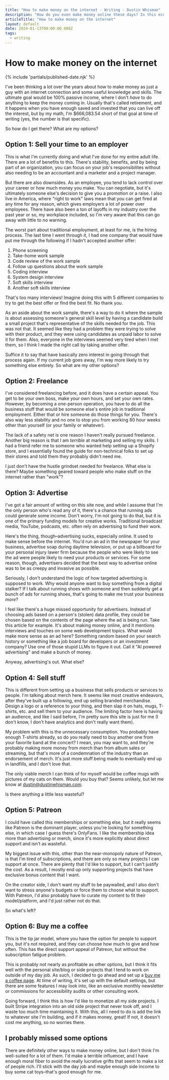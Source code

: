 ```yaml
---
title: "How to make money on the internet - Writing - Dustin Whisman"
description: "How do you even make money online these days? In this economy?!"
articleTitle: "How to make money on the internet"
layout: default
date: 2024-01-13T00:00:00.000Z
tags:
  - writing
---
```


# How to make money on the internet

{% include 'partials/published-date.njk' %}

I've been thinking a lot over the years about how to make money as just a guy with an internet connection and some useful knowledge and skills. The ultimate goal would be 100% passive income, where I don't _have_ to do anything to keep the money coming in. Usually that's called retirement, and it happens when you have enough saved and invested that you can live off the interest, but by my math, I'm $666,083.54 short of that goal at time of writing (yes, the number is that specific).

So how do I get there? What are my options?

## Option 1: Sell your time to an employer

This is what I'm currently doing and what I've done for my entire adult life. There are a lot of benefits to this. There's stability, benefits, and by being part of an organization, you can focus on your job's responsibilites without also needing to be an accountant and a marketer and a project manager.

But there are also downsides. As an employee, you tend to lack control over your career or how much money you make. You can negotiate, but it's ultimately someone else's decision to give you a promotion or a raise. I also live in America, where "right to work" laws mean that you can get fired at any time for any reason, which gives employers a lot of power over employees. There have also been a ton of layoffs in my industry over the past year or so, my workplace included, so I'm very aware that this can go away with little to no warning.

The worst part about traditional employment, at least for me, is the hiring process. The last time I went through it, I had one company that would have put me through the following if I hadn't accepted another offer:

1. Phone screening
1. Take-home work sample
1. Code review of the work sample
1. Follow up questions about the work sample
1. Coding interview
1. System design interview
1. Soft skills interview
1. Another soft skills interview

That's too many interviews! Imagine doing this with 5 different companies to try to get the best offer or find the best fit. No thank you.

As an aside about the work sample, there's a way to do it where the sample is about assessing someone's general skill level by having a candidate build a small project that's representative of the skills needed for the job. This was not that. It seemed like they had a problem they were trying to solve with their product, and they were using candidates as unpaid labor to solve it for them. Also, everyone in the interviews seemed very tired when I met them, so I think I made the right call by taking another offer.

Suffice it to say that have basically zero interest in going through that process again. If my current job goes away, I'm way more likely to try something else entirely. So what are my other options?

## Option 2: Freelance

I've considered freelancing before, and it does have a certain appeal. You get to be your own boss, make your own hours, and set your own rates. However, by becoming a one-person operation, you have to do all the business stuff that would be someone else's entire job in traditional employment. Either that or hire someone do those things for you. There's also way less stability and no one to stop you from working 80 hour weeks other than yourself (or your family or whatever).

The lack of a safety net is one reason I haven't really pursued freelance. Another big reason is that I am _terrible_ at marketing and selling my skills. I had a friend refer me to someone who wanted help setting up a Shopify store, and I essentially found the guide for non-technical folks to set up their stores and told them they probably didn't need me.

I just don't have the hustle grindset needed for freelance. What else is there? Maybe something geared toward people who make stuff on the internet rather than "work"?

## Option 3: Advertise

I've got a fair amount of writing on this site now, and while I assume that I'm the only person who's read any of it, there's a chance that running ads could generate some income. Don't worry, I'm not going to do that, but it is one of the primary funding models for creative works. Traditional broadcast media, YouTube, podcasts, etc. often rely on advertising to fund their work.

Here's the thing, though–advertising sucks, especially online. It used to make sense before the internet. You'd run an ad in the newspaper for your business, advertise soap during daytime television, or put up a billboard for your personal injury lawer firm because the people who were likely to see the ad were people likely to need your products or services. For some reason, though, advertisers decided that the best way to advertise online was to be as creepy and invasive as possible.

Seriously, I don't understand the logic of how targeted advertising is supposed to work. Why would anyone want to buy something from a digital stalker? If I talk about running shoes with someone and then suddenly get a bunch of ads for running shoes, that's going to make me trust your business _more_?

I feel like there's a huge missed opportunity for advertisers. Instead of choosing ads based on a person's (stolen) data profile, they could be chosen based on the contents of the page where the ad is being run. Take this article for example. It's about making money online, and it mentions interviews and touches on some web development topics. What would make more sense as an ad here? Something random based on your search history or something like a job board for developers or an investment company? Use one of those stupid LLMs to figure it out. Call it "AI powered advertising" and make a bunch of money.

Anyway, advertising's out. What else?

## Option 4: Sell stuff

This is different from setting up a business that sells products or services to people. I'm talking about merch here. It seems like most creative endeavors, after they've built up a following, end up selling branded merchandise. Design a logo or a reference to your thing, and then slap it on hats, mugs, T-shirts, etc. and sell them to your audience. The limiting factor here is having an audience, and like I said before, I'm pretty sure this site is just for me (I don't know, I don't have analytics and don't really want them).

My problem with this is the unnecessary consumption. You probably have enough T-shirts already, so do you really need to buy another one from your favorite band at the concert? I mean, you may want to, and they're probably making more money from merch than from album sales or streaming, but that's more of a condemnation of the industry than an endorsement of merch. It's just more stuff being made to eventually end up in landfills, and I don't love that.

The only viable merch I can think of for myself would be coffee mugs with pictures of my cats on them. Would you buy that? Seems unlikely, but let me know at [dustin@dustinwhisman.com](mailto:dustin@dustinwhisman.com).

Is there anything a little less wasteful?

## Option 5: Patreon

I could have called this memberships or something else, but it really seems like Patreon is the dominant player, unless you're looking for something else, in which case I guess there's OnlyFans. I like the membership idea more than advertising or merch, since it's more explicitly about direct support and isn't as wasteful.

My biggest issue with this, other than the near-monopoly nature of Patreon, is that I'm tired of subscriptions, and there are only so many projects I can support at once. There are plenty that I'd like to support, but I can't justify the cost. As a result, I mostly end up only supporting projects that have exclusive bonus content that I want.

On the creator side, I don't want my stuff to be paywalled, and I also don't want to stress anyone's budgets or force them to choose what to support. With Patreon, I'd also probably have to curate my content to fit their model/platform, and I'd just rather not do that.

So what's left?

## Option 6: Buy me a coffee

This is the tip jar model, where you have the option for people to support you, but it's not required, and they can choose how much to give and how often. This has the direct support appeal of Patreon, but without the subscription fatigue problem.

This is probably not nearly as profitable as other options, but I think it fits well with the personal site/blog or side projects that I tend to work on outside of my day job. As such, I decided to go ahead and set up a [buy me a coffee page](https://www.buymeacoffee.com/dustinwhisman). At time of writing, it's set up with the default settings, but there are some features I may look into, like an exclusive monthly newsletter or commissions for accessibility audits or other consulting work.

Going forward, I think this is how I'd like to monetize all my side projects. I built Stripe integration into an old side project that never took off, and I waste too much time maintaining it. With this, all I need to do is add the link to whatever site I'm building, and if it makes money, great! If not, it doesn't cost me anything, so no worries there.

## I probably missed some options

There are definitely other ways to make money online, but I don't think I'm well-suited for a lot of them. I'd make a terrible influencer, and I have enough moral fiber to avoid the really lucrative grifts that seem to make a lot of people rich. I'll stick with the day job and maybe enough side income to buy some cat toys–that's good enough for me.

